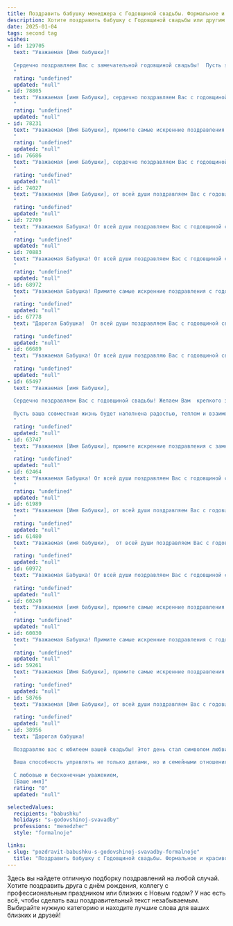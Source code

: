 ```yaml
---
title: Поздравить бабушку менеджера с Годовщиной свадьбы. Формальное и красивое
description: Хотите поздравить бабушку с Годовщиной свадьбы или другим праздником? Наш ИИ создаст незабываемое поздравление, а вы обязательно выделитесь среди других.  
date: 2025-01-04
tags: second tag
wishes:
- id: 129705
  text: "Уважаемая [Имя бабушки]!
  
  Сердечно поздравляем Вас с замечательной годовщиной свадьбы!  Пусть этот день станет ещё одним ярким воспоминанием в Вашей долгой и счастливой семейной жизни.  Желаем Вам крепкого здоровья, неиссякаемой энергии,  мира, благополучия и  радости  в каждом мгновении.  Пусть Ваши сердца всегда будут согреты любовью и взаимным уважением. С юбилеем!
  "
  rating: "undefined"
  updated: "null"
- id: 78805
  text: "Уважаемая [имя Бабушки], сердечно поздравляем Вас с годовщиной свадьбы! Желаем Вам и Вашему супругу долгих лет в любви и согласии, крепкого здоровья, благополучия и исполнения всех ваших желаний. Пусть каждый день вашей жизни будет наполнен радостью, теплом и заботой друг о друге.
  "
  rating: "undefined"
  updated: "null"
- id: 78231
  text: "Уважаемая [Имя Бабушки], примите самые искренние поздравления с годовщиной свадьбы! Желаем Вам и Вашему супругу долгих лет совместной жизни, наполненных любовью, счастьем и благополучием. Пусть ваша семейная крепость всегда будет надежной опорой, а каждый прожитый вместе день приносит радость и удовлетворение.
  "
  rating: "undefined"
  updated: "null"
- id: 76686
  text: "Уважаемая [имя Бабушки], сердечно поздравляем Вас с годовщиной свадьбы! Желаем Вам крепкого здоровья, семейного благополучия,  радости и любви в Вашем доме. Пусть каждый день будет наполнен теплом и заботой, а  Ваши годы будут отмечены  счастьем и достатком.  Огромное уважение за Вашу  преданность и  упорный труд.
  "
  rating: "undefined"
  updated: "null"
- id: 74027
  text: "Уважаемая [Имя Бабушки], от всей души поздравляем Вас с годовщиной свадьбы! Пусть годы, прожитые вместе, наполнены любовью, радостью и взаимопониманием. Желаем Вам крепкого здоровья, семейного благополучия и долгих счастливых лет жизни!
  "
  rating: "undefined"
  updated: "null"
- id: 72709
  text: "Уважаемая Бабушка! От всей души поздравляем Вас с годовщиной свадьбы! Желаем Вам крепкого здоровья, семейного благополучия, радости и любви. Пусть каждый день Вашей жизни будет наполнен счастьем и теплом.
  "
  rating: "undefined"
  updated: "null"
- id: 70883
  text: "Уважаемая Бабушка! От всей души поздравляем Вас с годовщиной свадьбы! Желаем долгих лет счастливой совместной жизни, наполненных любовью, уважением и взаимопониманием. Пусть ваш богатый жизненный опыт и профессионализм менеджера всегда помогает Вам в преодолении любых трудностей.
  "
  rating: "undefined"
  updated: "null"
- id: 68972
  text: "Уважаемая Бабушка! Примите самые искренние поздравления с годовщиной свадьбы! Желаю Вам крепкого здоровья, семейного благополучия, радости и много-много лет счастливой жизни! Пусть Ваша любовь и взаимопонимание будут незыблемыми, а каждый день наполнен теплом домашнего очага.
  "
  rating: "undefined"
  updated: "null"
- id: 67778
  text: "Дорогая Бабушка!  От всей души поздравляем Вас с годовщиной свадьбы! Желаем Вам крепкого здоровья, семейного счастья и благополучия! Пусть Ваша любовь и взаимопонимание остаются такими же крепкими, как и много лет назад!
  "
  rating: "undefined"
  updated: "null"
- id: 66689
  text: "Уважаемая Бабушка! От всей души поздравляю Вас с годовщиной свадьбы! Желаю долгих лет совместной жизни, наполненных любовью, счастьем и взаимопониманием. Пусть ваша работа менеджера приносит Вам удовлетворение, а семейный очаг всегда будет уютным и теплым.
  "
  rating: "undefined"
  updated: "null"
- id: 65497
  text: "Уважаемая [имя Бабушки],
  
  Сердечно поздравляем Вас с годовщиной свадьбы! Желаем Вам  крепкого здоровья, неиссякаемой любви и семейного благополучия!
  
  Пусть ваша совместная жизнь будет наполнена радостью, теплом и взаимопониманием!
  "
  rating: "undefined"
  updated: "null"
- id: 63747
  text: "Уважаемая [Имя Бабушки], примите искренние поздравления с замечательной годовщиной свадьбы! Желаем Вам и Вашему мужу крепкого здоровья, долголетия и семейного счастья. Пусть любовь, что связывает Вас, будет вечной и яркой, как в день Вашей свадьбы.
  "
  rating: "undefined"
  updated: "null"
- id: 62464
  text: "Уважаемая Бабушка! От всей души поздравляем Вас с годовщиной свадьбы! Желаем Вам крепкого здоровья, семейного счастья и благополучия на долгие годы. Пусть Ваша любовь и взаимопонимание продолжают цвести и радовать Вас каждый день.
  "
  rating: "undefined"
  updated: "null"
- id: 61989
  text: "Уважаемая [Имя Бабушки], от всей души поздравляем Вас с годовщиной свадьбы! Желаем Вам крепкого здоровья, семейного благополучия, любви и радости. Пусть каждый день Вашей жизни будет наполнен счастьем и гармонией.
  "
  rating: "undefined"
  updated: "null"
- id: 61480
  text: "Уважаемая (имя бабушки),  от всей души поздравляем Вас с годовщиной свадьбы!  Желаем вам долгих и счастливых лет семейной жизни,  крепкого здоровья  и  мира в Вашем доме. Пусть Ваша любовь  будет  неиссякаемой,  а  воспоминания  о  прожитых годах  всегда  согревают  Ваши  сердца.
  "
  rating: "undefined"
  updated: "null"
- id: 60972
  text: "Уважаемая Бабушка! От всей души поздравляем Вас с годовщиной свадьбы! Желаем Вам крепкого здоровья, семейного благополучия и долгих лет жизни, наполненных любовью и счастьем! Пусть Ваша профессиональная деятельность, как менеджера, приносит Вам удовлетворение и успех!
  "
  rating: "undefined"
  updated: "null"
- id: 60249
  text: "Уважаемая [имя бабушки], примите самые искренние поздравления с годовщиной свадьбы! Желаю Вам и Вашему супругу крепкого здоровья, много счастливых лет, наполненных любовью, пониманием и взаимоуважением. Пусть каждый день Вашей жизни будет ярким и радостным!
  "
  rating: "undefined"
  updated: "null"
- id: 60030
  text: "Уважаемая Бабушка! Примите самые искренние поздравления с годовщиной свадьбы! Желаю Вам крепкого здоровья, семейного благополучия, долгих лет жизни, наполненных любовью и счастьем. Пусть ваша жизнь будет яркой и полной радостных моментов!
  "
  rating: "undefined"
  updated: "null"
- id: 59261
  text: "Уважаемая [Имя Бабушки], примите самые искренние поздравления с годовщиной свадьбы! Желаем вам долгих лет счастливой семейной жизни, наполненных любовью, взаимопониманием и заботой. Пусть ваш жизненный путь будет усеян радостными моментами, а каждый день приносит новые приятные эмоции.
  "
  rating: "undefined"
  updated: "null"
- id: 58766
  text: "Уважаемая [Имя Бабушки], от всей души поздравляем Вас с годовщиной свадьбы! Желаем Вам крепкого здоровья,  счастья, любви и благополучия на долгие годы. Пусть в Вашей семье всегда царят мир и взаимопонимание, а каждый день будет наполнен радостью и теплыми воспоминаниями.
  "
  rating: "undefined"
  updated: "null"
- id: 38956
  text: "Дорогая бабушка!
  
  Поздравляю вас с юбилеем вашей свадьбы! Этот день стал символом любви, заботы и взаимопонимания, которые вы пронесли через годы совместной жизни. Ваша стойкость и мудрость вдохновляют всех нас, и мы гордимся тем, что имеем возможность учиться у вас.
  
  Ваша способность управлять не только делами, но и семейными отношениями – это настоящее искусство. Желаю вам счастья, здоровья и долгих лет вместе. Пусть каждый новый день приносит радость и гармонию в ваш дом.
  
  С любовью и бесконечным уважением,
  [Ваше имя]"
  rating: "0"
  updated: "null"

selectedValues:
  recipients: "babushku"
  holidays: "s-godovshinoj-svavadby"
  professions: "menedzher"
  style: "formalnoje"

links:
- slug: "pozdravit-babushku-s-godovshinoj-svavadby-formalnoje"
  title: "Поздравить бабушку с Годовщиной свадьбы. Формальное и красивое"
---
```


Здесь вы найдете отличную подборку поздравлений на любой случай. 
Хотите поздравить друга с днём рождения, коллегу с профессиональным праздником или близких с Новым годом? У нас есть всё, чтобы сделать ваш поздравительный текст незабываемым. Выбирайте нужную категорию и находите лучшие слова для ваших близких и друзей!
